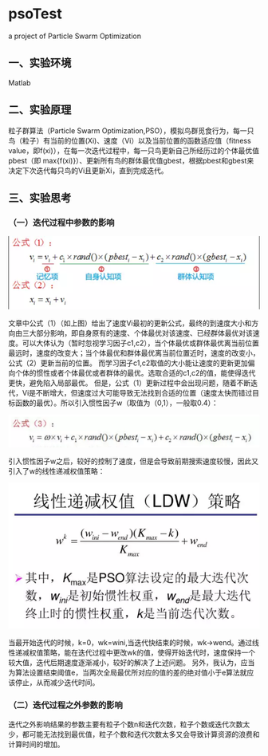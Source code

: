 # psoTest

a project of Particle Swarm Optimization

## 一、实验环境

Matlab

## 二、实验原理

粒子群算法（Particle Swarm Optimization,PSO），模拟鸟群觅食行为，每一只鸟（粒子）有当前的位置(Xi)、速度（Vi）以及当前位置的函数适应值（fitness value，即f(xi)），在每一次迭代过程中，每一只鸟更新自己所经历过的个体最优值pbest（即 max{f(xi)}）、更新所有鸟的群体最优值gbest，根据pbest和gbest来决定下次迭代每只鸟的Vi且更新Xi，直到完成迭代。

## 三、实验思考

### （一）迭代过程中参数的影响
<img  src="https://github.com/DangProgram/psoTest/blob/master/pictures/%E5%BE%AE%E4%BF%A1%E6%88%AA%E5%9B%BE_20180921210046.png">

文章中公式（1）（如上图）给出了速度Vi最初的更新公式，最终的到速度大小和方向由三大部分影响，即自身原有的速度、个体最优对该速度、已经群体最优对该速度。可以大体认为（暂时忽视学习因子c1,c2），当个体最优或群体最优离当前位置最远时，速度的改变大；当个体最优和群体最优离当前位置近时，速度的改变小，公式（2）更新当前的位置。
而学习因子c1,c2取值的大小能让速度的更新更加偏向个体的惯性或者个体最优或者群体的最优。选取合适的c1,c2的值，能使得迭代更快，避免陷入局部最优。
但是，公式（1）更新过程中会出现问题，随着不断迭代，Vi是不断增大，但速度过大可能导致无法找到合适的位置（速度太快而错过目标函数的最优）。所以引入惯性因子w（取值为（0,1），一般取0.4）：

![image2](https://github.com/DangProgram/psoTest/blob/master/pictures/%E5%BE%AE%E4%BF%A1%E6%88%AA%E5%9B%BE_20180921212252.png)

引入惯性因子w之后，较好的控制了速度，但是会导致前期搜索速度较慢，因此又引入了w的线性递减权值策略：

![image3](https://github.com/DangProgram/psoTest/blob/master/pictures/%E5%BE%AE%E4%BF%A1%E6%88%AA%E5%9B%BE_20180921212913.png)

当最开始迭代的时候，k=0，wk=wini,当迭代快结束的时候，wk→wend。通过线性递减权值策略，能在迭代过程中更改wk的值，使得开始迭代时，速度保持一个较大值，迭代后期速度逐渐减小，较好的解决了上述问题。
另外，我认为，应当为算法设置结束阈值e，当两次全局最优所对应的值的差的绝对值小于e算法就应该停止，从而减少迭代时间。
###  （二）迭代过程之外参数的影响
迭代之外影响结果的参数主要有粒子个数n和迭代次数，粒子个数或迭代次数太少，都可能无法找到最优值，粒子个数和迭代次数太多又会导致计算资源的浪费和计算时间的增加。
